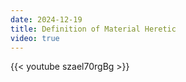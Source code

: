 ```yaml
---
date: 2024-12-19
title: Definition of Material Heretic
video: true
---
```



{{< youtube szael70rgBg >}}
